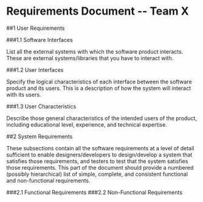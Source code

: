 # **Requirements Document -- Team X**

##1 User Requirements

###1.1 Software Interfaces

List all the external systems with which the software product interacts. These are external systems/libraries that you have to interact with.

###1.2 User Interfaces

Specify the logical characteristics of each interface between the software product and its users. This is a description of how the system will interact with its users.

###1.3 User Characteristics

Describe those general characteristics of the intended users of the product, including educational level, experience, and technical expertise.

##2 System Requirements

These subsections contain all the software requirements at a level of detail sufficient to enable designers/developers to design/develop a system that satisfies those requirements, and testers to test that the system satisfies those requirements. This part of the document should provide a numbered (possibly hierarchical) list of simple, complete, and consistent functional and non-functional requirements.
 
###2.1 Functional Requirements
###2.2 Non-Functional Requirements